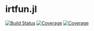 # irtfun.jl

[![Build Status](https://travis-ci.com/takuizum/irtfun.jl.svg?branch=master)](https://travis-ci.com/takuizum/irtfun.jl)
[![Coverage](https://codecov.io/gh/takuizum/irtfun.jl/branch/master/graph/badge.svg)](https://codecov.io/gh/takuizum/irtfun.jl)
[![Coverage](https://coveralls.io/repos/github/takuizum/irtfun.jl/badge.svg?branch=master)](https://coveralls.io/github/takuizum/irtfun.jl?branch=master)
